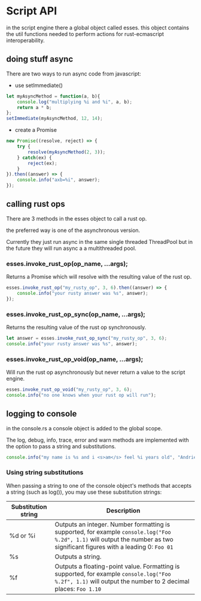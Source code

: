 # Script API

in the script engine there a global object called esses. this object contains the util functions needed to perform 
actions for rust-ecmascript interoperability.

## doing stuff async

There are two ways to run async code from javascript:

* use setImmediate()

```javascript
let myAsyncMethod = function(a, b){
    console.log("multiplying %i and %i", a, b);
    return a * b;
};
setImmediate(myAsyncMethod, 12, 14);
```

* create a Promise
```javascript
new Promise((resolve, reject) => {
    try {
        resolve(myAsyncMethod(2, 3));
    } catch(ex) {
        reject(ex);
    }
}).then((answer) => {
    console.info("axb=%i", answer);
});
```

## calling rust ops

There are 3 methods in the esses object to call a rust op.

the preferred way is one of the asynchronous version.

Currently they just run async in the same single threaded ThreadPool but 
in the future they will run async a a multithreaded pool.

### esses.invoke_rust_op(op_name, ...args);

Returns a Promise which will resolve with the resulting value of the rust op.

```javascript
esses.invoke_rust_op("my_rusty_op", 3, 6).then((answer) => {
    console.info("your rusty answer was %s", answer);
});
```

### esses.invoke_rust_op_sync(op_name, ...args);

Returns the resulting value of the rust op synchronously.

```javascript
let answer = esses.invoke_rust_op_sync("my_rusty_op", 3, 6);
console.info("your rusty answer was %s", answer);
```

### esses.invoke_rust_op_void(op_name, ...args);

Will run the rust op asynchronously but never return a value to the script engine.

```javascript
esses.invoke_rust_op_void("my_rusty_op", 3, 6);
console.info("no one knows when your rust op will run");
```

## logging to console

in the console.rs a console object is added to the global scope.

The log, debug, info, trace, error and warn methods are implemented with the option to pass a string and substitutions.

```javascript
console.info("my name is %s and i <s>am</s> feel %i years old", "Andries", 25);
```

### Using string substitutions

When passing a string to one of the console object's methods that accepts a string (such as log()), you may use these substitution strings:

| Substitution string | Description |
| ------ | ------ |
| %d or %i | Outputs an integer. Number formatting is supported, for example ```console.log("Foo %.2d", 1.1)``` will output the number as two significant figures with a leading 0: ```Foo 01``` |
| %s | Outputs a string. |
| %f | Outputs a floating-point value. Formatting is supported, for example ```console.log("Foo %.2f", 1.1)``` will output the number to 2 decimal places: ```Foo 1.10``` |
